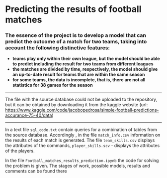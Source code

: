 # Predicting the results of football matches
### The essence of the project is to develop a model that can predict the outcome of a match for two teams, taking into account the following distinctive features: 
- **teams play only within their own league, but the model should be able to predict including the result for two teams from different leagues**
- **the matches are divided by time, respectively, the model should give an up-to-date result for teams that are within the same season**
- **for some teams, the data is incomplete, that is, there are not all statistics for 38 games for the season**
____
The file with the source database could not be uploaded to the repository, but it can be obtained by downloading it from the kaggle website (url: https://www.kaggle.com/code/jacobopedrosa/simple-football-predictions-accurance-75-40/data)
____
In a text file `sql_code.txt` contain queries for a combination of tables from the source database. Accordingly , in the file `match_info.csv` information on the results of each match is generated. The file `team_skills.csv` displays the attributes of the commands, `player_skills.scv` - displays the attributes of the players.

In the file `Football_matches_results_prediction.ipynb` the code for solving the problem is given. The stages of work, possible models, results and comments can be found there
 
